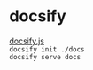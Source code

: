 # docsify

[docsify.js](https://docsify.js.org/#/zh-cn/quickstart)  
`docsify init ./docs`  
`docsify serve docs`
